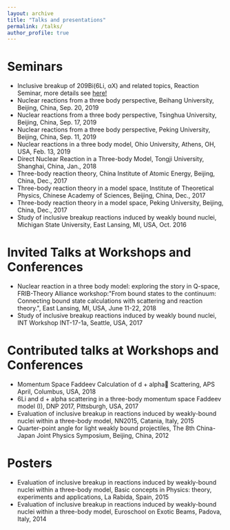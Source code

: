 ```yaml
---
layout: archive
title: "Talks and presentations"
permalink: /talks/
author_profile: true
---
```



Seminars
========

* Inclusive breakup of 209Bi(6Li, αX) and related topics, Reaction Seminar, more details see [here!](https://reactionseminar.github.io/schedule/#session-22) 
* Nuclear reactions from a three body perspective, Beihang University, Beijing, China, Sep. 20, 2019
* Nuclear reactions from a three body perspective, Tsinghua University, Beijing, China, Sep. 17, 2019
* Nuclear reactions from a three body perspective, Peking University, Beijing, China, Sep. 11, 2019
* Nuclear reactions in a three body model, Ohio University, Athens, OH, USA, Feb. 13, 2019
* Direct Nuclear Reaction in a Three-body Model, Tongji University, Shanghai, China, Jan., 2018
* Three-body reaction theory, China Institute of Atomic Energy, Beijing, China, Dec., 2017
* Three-body reaction theory in a model space, Institute of Theoretical Physics, Chinese Academy of Sciences, Beijing, China, Dec., 2017
* Three-body reaction theory in a model space, Peking University, Beijing, China, Dec., 2017
* Study of inclusive breakup reactions induced by weakly bound nuclei, Michigan State University, East Lansing, MI, USA, Oct. 2016

Invited Talks at Workshops and Conferences
========
* Nuclear reaction in a three body model: exploring the story in Q-space, FRIB-Theory Alliance workshop:"From bound states to the continuum: Connecting bound state calculations with scattering and reaction theory.", East Lansing, MI, USA, June 11-22, 2018
* Study of inclusive breakup reactions induced by weakly bound nuclei, INT Workshop INT-17-1a, Seattle, USA, 2017

Contributed talks at Workshops and Conferences
========
* Momentum Space Faddeev Calculation of d + alpha Scattering, APS April, Columbus, USA, 2018
* 6Li and d + alpha scattering in a three-body momentum space Faddeev model (I), DNP 2017, Pittsburgh, USA, 2017
* Evaluation of inclusive breakup in reactions induced by weakly-bound nuclei within a three-body model, NN2015, Catania, Italy, 2015
* Quarter-point angle for light weakly bound projectiles, The 8th China-Japan Joint Physics Symposium, Beijing, China, 2012

Posters
========
* Evaluation of inclusive breakup in reactions induced by weakly-bound nuclei within a three-body model, Basic concepts in Physics: theory, experiments and applications, La Rabida, Spain, 2015
* Evaluation of inclusive breakup in reactions induced by weakly-bound nuclei within a three-body model, Euroschool on Exotic Beams, Padova, Italy, 2014

